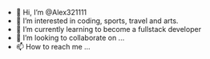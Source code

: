 - 👋 Hi, I’m @Alex321111
- 👀 I’m interested in coding, sports, travel and arts.
- 🌱 I’m currently learning to become a fullstack developer
- 💞️ I’m looking to collaborate on ...
- 📫 How to reach me ...

<!---
Alex321111/Alex321111 is a ✨ special ✨ repository because its `README.md` (this file) appears on your GitHub profile.
You can click the Preview link to take a look at your changes.
--->
